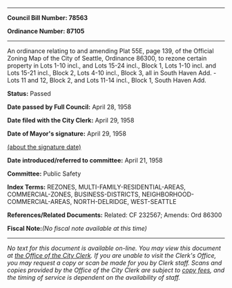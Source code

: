 

********

**Council Bill Number: 78563**
   
**Ordinance Number: 87105**
********

 An ordinance relating to and amending Plat 55E, page 139, of the Official Zoning Map of the City of Seattle, Ordinance 86300, to rezone certain property in Lots 1-10 incl., and Lots 15-24 incl., Block 1, Lots 1-10 incl. and Lots 15-21 incl., Block 2, Lots 4-10 incl., Block 3, all in South Haven Add. - Lots 11 and 12, Block 2, and Lots 11-14 incl., Block 1, South Haven Add.

**Status:** Passed
   
**Date passed by Full Council:** April 28, 1958
   
**Date filed with the City Clerk:** April 29, 1958
   
**Date of Mayor's signature:** April 29, 1958
   
[(about the signature date)](/~public/approvaldate.htm)
   
   
   
**Date introduced/referred to committee:** April 21, 1958
   
**Committee:** Public Safety
   
   
**Index Terms:** REZONES, MULTI-FAMILY-RESIDENTIAL-AREAS, COMMERCIAL-ZONES, BUSINESS-DISTRICTS, NEIGHBORHOOD-COMMERCIAL-AREAS, NORTH-DELRIDGE, WEST-SEATTLE

**References/Related Documents:** Related: CF 232567; Amends: Ord 86300

**Fiscal Note:**_(No fiscal note available at this time)_
********

_No text for this document is available on-line. You may view this document at [the Office of the City Clerk](http://www.seattle.gov/leg/clerk/contactUs.htm). If you are unable to visit the Clerk's Office, you may request a copy or scan be made for you by Clerk staff. Scans and copies provided by the Office of the City Clerk are subject to [copy fees](http://clerk.seattle.gov/~public/clerkfees.htm), and the timing of service is dependent on the availability of staff._

